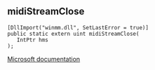 ## midiStreamClose

```
[DllImport("winmm.dll", SetLastError = true)]
public static extern uint midiStreamClose(
   IntPtr hms
);
```

[Microsoft documentation](TODO)

